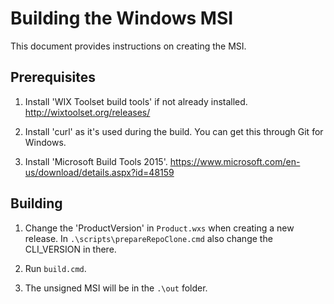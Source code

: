 Building the Windows MSI
========================

This document provides instructions on creating the MSI.

Prerequisites
-------------

1. Install 'WIX Toolset build tools' if not already installed.
    http://wixtoolset.org/releases/

2. Install 'curl' as it's used during the build.
    You can get this through Git for Windows.

3. Install 'Microsoft Build Tools 2015'.
    https://www.microsoft.com/en-us/download/details.aspx?id=48159

Building
--------

1. Change the 'ProductVersion' in `Product.wxs` when creating a new release.
    In `.\scripts\prepareRepoClone.cmd` also change the CLI_VERSION in there.

2. Run `build.cmd`.

3. The unsigned MSI will be in the `.\out` folder.
